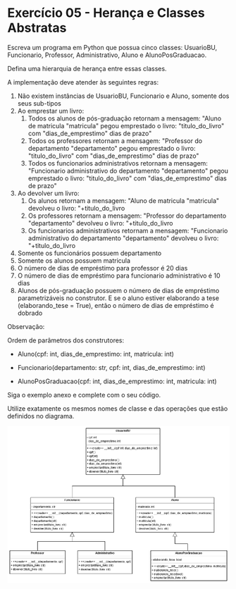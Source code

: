 # Exercício 05 - Herança e Classes Abstratas

Escreva um programa em Python que possua cinco classes: UsuarioBU, Funcionario, Professor, Administrativo, Aluno e AlunoPosGraduacao.

Defina uma hierarquia de herança entre essas classes.

A implementação deve atender às seguintes regras:


1. Não existem instâncias de UsuarioBU, Funcionario e Aluno, somente dos seus sub-tipos
2. Ao emprestar um livro:
    1. Todos os alunos de pós-graduação retornam a mensagem: "Aluno de matricula "matricula" pegou emprestado o livro: "titulo_do_livro" com "dias_de_emprestimo" dias de prazo"
    2. Todos os professores retornam a mensagem: "Professor do departamento "departamento" pegou emprestado o livro: "titulo_do_livro" com "dias_de_emprestimo" dias de prazo"
    3. Todos os funcionarios administrativos retornam a mensagem: "Funcionario administrativo do departamento "departamento" pegou emprestado o livro: "titulo_do_livro" com "dias_de_emprestimo" dias de prazo"
3. Ao devolver um livro:
    1. Os alunos retornam a mensagem: "Aluno de matricula "matricula" devolveu o livro: "+titulo_do_livro
    2. Os professores retornam a mensagem: "Professor do departamento "departamento" devolveu o livro: "+titulo_do_livro
    3. Os funcionarios administrativos retornam a mensagem: "Funcionario administrativo do departamento "departamento" devolveu o livro: "+titulo_do_livro
4. Somente os funcionários possuem departamento
5. Somente os alunos possuem matricula
6. O número de dias de empréstimo para professor é 20 dias
7. O número de dias de empréstimo para funcionario administrativo é 10 dias
8. Alunos de pós-graduação possuem o número de dias de empréstimo parametrizáveis no construtor. E se o aluno estiver elaborando a tese (elaborando_tese = True), então o número de dias de empréstimo é dobrado

Observação:

Ordem de parâmetros dos construtores:

- Aluno(cpf: int, dias_de_emprestimo: int, matricula: int)

- Funcionario(departamento: str, cpf: int, dias_de_emprestimo: int)

- AlunoPosGraduacao(cpf: int, dias_de_emprestimo: int, matricula: int)

Siga o exemplo anexo e complete com o seu código.

Utilize exatamente os mesmos nomes de classe e das operações que estão definidos no diagrama.

![UML](./img/exe5_v2.png)